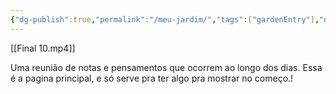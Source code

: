 ```yaml
---
{"dg-publish":true,"permalink":"/meu-jardim/","tags":["gardenEntry"],"noteIcon":""}
---
```


[[Final 10.mp4]]

Uma reunião de notas e pensamentos que ocorrem ao longo dos dias.
Essa é a pagina principal, e só serve pra ter algo pra mostrar no começo.!

